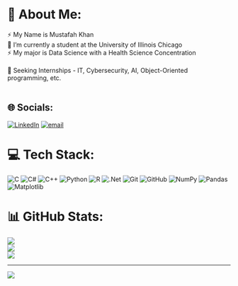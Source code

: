 # 💫 About Me:
⚡ My Name is Mustafah Khan<br>🔭 I’m currently a student at the University of Illinois Chicago<br>⚡ My major is Data Science with a Health Science Concentration<br><br>🔭 Seeking Internships - IT, Cybersecurity, AI, Object-Oriented<br>programming, etc.<br><br>


## 🌐 Socials:
[![LinkedIn](https://img.shields.io/badge/LinkedIn-%230077B5.svg?logo=linkedin&logoColor=white)](https://linkedin.com/in/mustafahkhan) [![email](https://img.shields.io/badge/Email-D14836?logo=gmail&logoColor=white)](mailto:makhan0030@gmail.com) 

# 💻 Tech Stack:
![C](https://img.shields.io/badge/c-%2300599C.svg?style=for-the-badge&logo=c&logoColor=white) ![C#](https://img.shields.io/badge/c%23-%23239120.svg?style=for-the-badge&logo=csharp&logoColor=white) ![C++](https://img.shields.io/badge/c++-%2300599C.svg?style=for-the-badge&logo=c%2B%2B&logoColor=white) ![Python](https://img.shields.io/badge/python-3670A0?style=for-the-badge&logo=python&logoColor=ffdd54) ![R](https://img.shields.io/badge/r-%23276DC3.svg?style=for-the-badge&logo=r&logoColor=white) ![.Net](https://img.shields.io/badge/.NET-5C2D91?style=for-the-badge&logo=.net&logoColor=white) ![Git](https://img.shields.io/badge/git-%23F05033.svg?style=for-the-badge&logo=git&logoColor=white) ![GitHub](https://img.shields.io/badge/github-%23121011.svg?style=for-the-badge&logo=github&logoColor=white) ![NumPy](https://img.shields.io/badge/numpy-%23013243.svg?style=for-the-badge&logo=numpy&logoColor=white) ![Pandas](https://img.shields.io/badge/pandas-%23150458.svg?style=for-the-badge&logo=pandas&logoColor=white) ![Matplotlib](https://img.shields.io/badge/Matplotlib-%23ffffff.svg?style=for-the-badge&logo=Matplotlib&logoColor=black)
# 📊 GitHub Stats:
![](https://github-readme-stats.vercel.app/api?username=makhan0030&theme=blue_navy&hide_border=false&include_all_commits=false&count_private=true)<br/>
![](https://nirzak-streak-stats.vercel.app/?user=makhan0030&theme=blue_navy&hide_border=false)<br/>
![](https://github-readme-stats.vercel.app/api/top-langs/?username=makhan0030&theme=blue_navy&hide_border=false&include_all_commits=false&count_private=true&layout=compact)

---
[![](https://visitcount.itsvg.in/api?id=makhan0030&icon=0&color=1)](https://visitcount.itsvg.in)

<!-- Proudly created with GPRM ( https://gprm.itsvg.in ) -->

